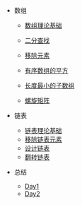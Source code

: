 <!-- Docsify/_sidebar.md -->

* 数组
  * [数组理论基础](array/Definition.md)
  
  * [二分查找](array/Binary-Search.md)
  * [移除元素](array/RemoveElement.md)
  * [有序数组的平方](array/Square_Of_a_sorted_array.md)
  * [长度最小的子数组](array/Minimum_Size_Subarray_Sum.md)
  * [螺旋矩阵](array/SpiralMatrix.md)
* 链表
  * [链表理论基础](ListNode/链表理论基础.md)
  * [移除链表元素](ListNode/Remove_Linked_List_Elements.md)
  * [设计链表](ListNode/design_ListNode.md)
  * [翻转链表](ListNode/Reverse_LinkedList.md)

* 总结
  * [Day1](summary/Day1.md)
  * [Day2](summary/Day2.md)

